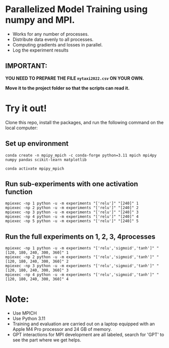 # Parallelized Model Training using numpy and MPI.
- Works for any number of processes.
- Distribute data evenly to all processes.
- Computing gradients and losses in parallel.
- Log the experiment results
## IMPORTANT: 
**YOU NEED TO PREPARE THE FILE `nytaxi2022.csv` ON YOUR OWN.**

**Move it to the project folder so that the scripts can read it.**

# Try it out!
Clone this repo, install the packages, and run the following command on the local computer:

## Set up environment
```
conda create -n mpipy_mpich -c conda-forge python=3.11 mpich mpi4py numpy pandas scikit-learn matplotlib
 
conda activate mpipy_mpich
```

## Run sub-experiments with one activation function
```
mpiexec -np 1 python -u -m experiments "['relu']" "[240]" 1
mpiexec -np 2 python -u -m experiments "['relu']" "[240]" 2
mpiexec -np 3 python -u -m experiments "['relu']" "[240]" 3
mpiexec -np 4 python -u -m experiments "['relu']" "[240]" 4
mpiexec -np 5 python -u -m experiments "['relu']" "[240]" 5
```


## Run the full experiments on 1, 2, 3, 4processes
```
mpiexec -np 1 python -u -m experiments "['relu','sigmoid','tanh']" "[120, 180, 240, 300, 360]" 1
mpiexec -np 2 python -u -m experiments "['relu','sigmoid','tanh']" "[120, 180, 240, 300, 360]" 2
mpiexec -np 3 python -u -m experiments "['relu','sigmoid','tanh']" "[120, 180, 240, 300, 360]" 3
mpiexec -np 4 python -u -m experiments "['relu','sigmoid','tanh']" "[120, 180, 240, 300, 360]" 4
```

# Note:
- Use MPICH
- Use Python 3.11
- Training and evaluation are carried out on a laptop equipped with an Apple M4 Pro processor and 24 GB of memory.
- GPT interactions for MPI development are all labeled, search for 'GPT' to see the part where we get helps. 



